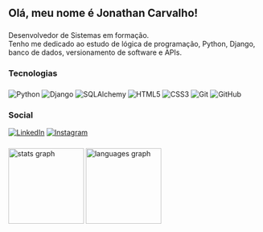 <h2 align="left">Olá, meu nome é Jonathan Carvalho!</h2>

###

<p align="left">Desenvolvedor de Sistemas em formação.<br>
Tenho me dedicado ao estudo de lógica de programação, Python, Django, banco de dados, versionamento de software e APIs.</p>

###

<h3 align="left">Tecnologias</h3>

###

![Python](https://img.shields.io/badge/python-3670A0?style=for-the-badge&logo=python&logoColor=ffdd54) ![Django](https://img.shields.io/badge/django-DDDDDD.svg?style=for-the-badge&logo=django&logoColor=%23092E20) 
![SQLAlchemy](https://img.shields.io/badge/SQLALCHEMY-%238B0000?style=for-the-badge&logo=sqlalchemy&logoColor=white) ![HTML5](https://img.shields.io/badge/html5-%23E34F26.svg?style=for-the-badge&logo=html5&logoColor=white) ![CSS3](https://img.shields.io/badge/css3-%231572B6.svg?style=for-the-badge&logo=css3&logoColor=white) ![Git](https://img.shields.io/badge/git-%23F05033.svg?style=for-the-badge&logo=git&logoColor=white) ![GitHub](https://img.shields.io/badge/github-%23121011.svg?style=for-the-badge&logo=github&logoColor=white) 
###

<h3 align="left">Social</h3>

[![LinkedIn](https://img.shields.io/badge/LinkedIn-%230077B5.svg?style=for-the-badge&logo=linkedin&logoColor=white)](https://linkedin.com/in/asdasd) [![Instagram](https://img.shields.io/badge/Instagram-%23E34F26.svg?style=for-the-badge&logo=Instagram&logoColor=white)](https://instagram.com/asdasd) 
###
<div align="left">
  <img src="https://github-readme-stats.vercel.app/api?username=carvalhojonathan&hide_title=false&hide_rank=false&show_icons=true&include_all_commits=true&count_private=true&disable_animations=false&theme=dark&locale=pt-br&hide_border=true&order=1&custom_title=Estat%C3%ADsticas" height="150" alt="stats graph"  />
  <img src="https://github-readme-stats.vercel.app/api/top-langs?username=carvalhojonathan&locale=pt-br&hide_title=false&layout=compact&card_width=320&langs_count=4&theme=dark&hide_border=true&order=2" height="150" alt="languages graph"  />
</div>

###
<!--
**carvalhojonathan/carvalhojonathan** is a ✨ _special_ ✨ repository because its `README.md` (this file) appears on your GitHub profile.
[![Skills](https://skillicons.dev/icons?i=py,django,html,css,mysql,git,github,vscode,pycharm)](https://www.linkedin.com/in/carvalhojjonathan/)
Here are some ideas to get you started:

- 🔭 I’m currently working on ...
- 🌱 I’m currently learning ...
- 👯 I’m looking to collaborate on ...
- 🤔 I’m looking for help with ...
- 💬 Ask me about ...
- 📫 How to reach me: ...
- 😄 Pronouns: ...
- ⚡ Fun fact: ...
-->
